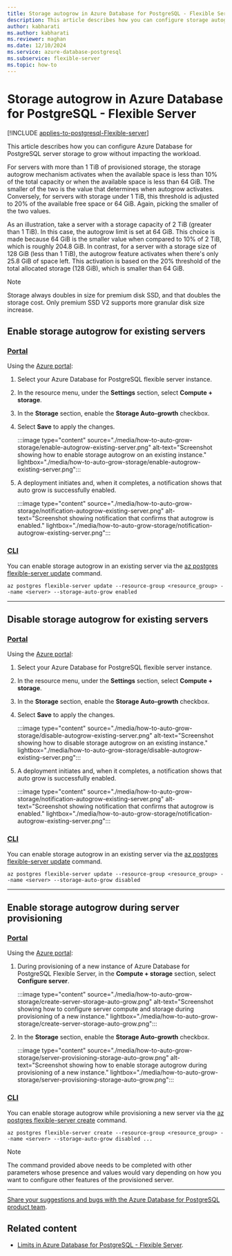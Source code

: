 ```yaml
---
title: Storage autogrow in Azure Database for PostgreSQL - Flexible Server
description: This article describes how you can configure storage autogrow in Azure Database for PostgreSQL - Flexible Server.
author: kabharati
ms.author: kabharati
ms.reviewer: maghan
ms.date: 12/10/2024
ms.service: azure-database-postgresql
ms.subservice: flexible-server
ms.topic: how-to
---
```


# Storage autogrow in Azure Database for PostgreSQL - Flexible Server

[!INCLUDE [applies-to-postgresql-Flexible-server](~/reusable-content/ce-skilling/azure/includes/postgresql/includes/applies-to-postgresql-flexible-server.md)]


This article describes how you can configure Azure Database for PostgreSQL server storage to grow without impacting the workload.

For servers with more than 1 TiB of provisioned storage, the storage autogrow mechanism activates when the available space is less than 10% of the total capacity or when the available space is less than 64 GiB. The smaller of the two is the value that determines when autogrow activates. Conversely, for servers with storage under 1 TiB, this threshold is adjusted to 20% of the available free space or 64 GiB. Again, picking the smaller of the two values.

As an illustration, take a server with a storage capacity of 2 TiB (greater than 1 TiB). In this case, the autogrow limit is set at 64 GiB. This choice is made because 64 GiB is the smaller value when compared to 10% of 2 TiB, which is roughly 204.8 GiB. In contrast, for a server with a storage size of 128 GiB (less than 1 TiB), the autogrow feature activates when there's only 25.8 GiB of space left. This activation is based on the 20% threshold of the total allocated storage (128 GiB), which is smaller than 64 GiB. 


> [!NOTE]  
> Storage always doubles in size for premium disk SSD, and that doubles the storage cost. Only premium SSD V2 supports more granular disk size increase.

## Enable storage autogrow for existing servers

### [Portal](#tab/portal-enable-existing-server)

Using the [Azure portal](https://portal.azure.com/):

1. Select your Azure Database for PostgreSQL flexible server instance.

2. In the resource menu, under the **Settings** section, select **Compute + storage**.

3. In the **Storage** section, enable the **Storage Auto-growth** checkbox.

4. Select **Save** to apply the changes.

    :::image type="content" source="./media/how-to-auto-grow-storage/enable-autogrow-existing-server.png" alt-text="Screenshot showing how to enable storage autogrow on an existing instance." lightbox="./media/how-to-auto-grow-storage/enable-autogrow-existing-server.png":::

5. A deployment initiates and, when it completes, a notification shows that auto grow is successfully enabled.

    :::image type="content" source="./media/how-to-auto-grow-storage/notification-autogrow-existing-server.png" alt-text="Screenshot showing notification that confirms that autogrow is enabled." lightbox="./media/how-to-auto-grow-storage/notification-autogrow-existing-server.png":::


### [CLI](#tab/cli-enable-existing-server)

You can enable storage autogrow in an existing server via the [az postgres flexible-server update](/cli/azure/postgres/flexible-server#az-postgres-flexible-server-update) command.


```azurecli-interactive
az postgres flexible-server update --resource-group <resource_group> --name <server> --storage-auto-grow enabled
```
---

## Disable storage autogrow for existing servers

### [Portal](#tab/portal-disable-existing-server)

Using the [Azure portal](https://portal.azure.com/):

1. Select your Azure Database for PostgreSQL flexible server instance.

2. In the resource menu, under the **Settings** section, select **Compute + storage**.

3. In the **Storage** section, enable the **Storage Auto-growth** checkbox.

4. Select **Save** to apply the changes.

    :::image type="content" source="./media/how-to-auto-grow-storage/disable-autogrow-existing-server.png" alt-text="Screenshot showing how to disable storage autogrow on an existing instance." lightbox="./media/how-to-auto-grow-storage/disable-autogrow-existing-server.png":::

5. A deployment initiates and, when it completes, a notification shows that auto grow is successfully enabled.

    :::image type="content" source="./media/how-to-auto-grow-storage/notification-autogrow-existing-server.png" alt-text="Screenshot showing notification that confirms that autogrow is enabled." lightbox="./media/how-to-auto-grow-storage/notification-autogrow-existing-server.png":::


### [CLI](#tab/cli-disable-existing-server)

You can enable storage autogrow in an existing server via the [az postgres flexible-server update](/cli/azure/postgres/flexible-server#az-postgres-flexible-server-update) command.


```azurecli-interactive
az postgres flexible-server update --resource-group <resource_group> --name <server> --storage-auto-grow disabled
```
---

## Enable storage autogrow during server provisioning

### [Portal](#tab/portal-enable-new-server)

Using the [Azure portal](https://portal.azure.com/):

1. During provisioning of a new instance of Azure Database for PostgreSQL Flexible Server, in the **Compute + storage** section, select **Configure server**.

    :::image type="content" source="./media/how-to-auto-grow-storage/create-server-storage-auto-grow.png" alt-text="Screenshot showing how to configure server compute and storage during provisioning of a new instance." lightbox="./media/how-to-auto-grow-storage/create-server-storage-auto-grow.png":::

3. In the **Storage** section, enable the **Storage Auto-growth** checkbox.

    :::image type="content" source="./media/how-to-auto-grow-storage/server-provisioning-storage-auto-grow.png" alt-text="Screenshot showing how to enable storage autogrow during provisioning of a new instance." lightbox="./media/how-to-auto-grow-storage/server-provisioning-storage-auto-grow.png":::

### [CLI](#tab/cli-enable-new-server)

You can enable storage autogrow while provisioning a new server via the [az postgres flexible-server create](/cli/azure/postgres/flexible-server#az-postgres-flexible-server-create) command.


```azurecli-interactive
az postgres flexible-server create --resource-group <resource_group> --name <server> --storage-auto-grow disabled ...
```
> [!NOTE]
> The command provided above needs to be completed with other parameters whose presence and values would vary depending on how you want to configure other features of the provisioned server.

---


[Share your suggestions and bugs with the Azure Database for PostgreSQL product team](https://aka.ms/pgfeedback).

## Related content

- [Limits in Azure Database for PostgreSQL - Flexible Server](concepts-limits.md).
